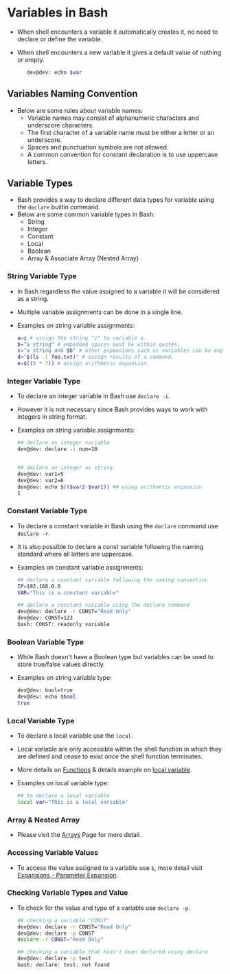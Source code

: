 # Variables in Bash
 - When shell encounters a variable it automatically creates it, no need to declare or define the variable. 
 - When shell encounters a new variable it gives a default value of nothing or empty. 

   ``` Bash
      dev@dev: echo $var

   ```

 ## Variables Naming Convention 
  - Below are some rules about variable names: 
    - Variable names may consist of alphanumeric characters and underscore characters. 
    - The first character of a variable name must be either a letter or an underscore. 
    - Spaces and punctuation symbols are not allowed. 
    - A common convention for constant declaration is to use uppercase letters.


 ## Variable Types
 - Bash provides a way to declare different data types for variable using the `declare` builtin command. 
 - Below are some common variable types in Bash:  
    - String 
    - Integer 
    - Constant 
    - Local 
    - Boolean
    - Array & Associate Array (Nested Array)


 ### String Variable Type
 - In Bash regardless the value assigned to a variable it will be considered as a string. 
 - Multiple variable assignments can be done in a single line.
 - Examples on string variable assignments:
    
    ```bash
    a=z # assign the string "z" to variable a.
    b="a string" # embedded spaces must be within quotes.
    c="a string and $b" # other expansions such as variables can be expanded into the assignment.
    d="$(ls -l foo.txt)" # assign results of a command.
    e=$((5 * 7)) # assign arithmetic expansion.
    ```

 ### Integer Variable Type 
 - To declare an integer variable in Bash use `declare -i`.
- However it is not necessary since Bash provides ways to work with integers in string format. 
 - Examples on string variable assignments:

    ```bash
    ## declare an integer variable
    dev@dev: declare -i num=10


    ## declare an integer as string
    dev@dev: var1=5
    dev@dev: var2=6
    dev@dev: echo $(($var2-$var1)) ## using arithmetic expansion
    1
    ```
 
 ### Constant Variable Type  
 - To declare a constant variable in Bash using the `declare` command use `declare -r`. 
 - It is also possible to declare a const variable following the naming standard where all letters are uppercase.
 - Examples on constant variable assignments:

    ```bash
    ## declare a constant variable following the naming convention 
    IP=192.168.0.0
    VAR="This is a constant variable" 

    ## declare a constant variable using the declare command
    dev@dev: declare -r CONST="Read Only" 
    dev@dev: CONST=123
    bash: CONST: readonly variable
    ```

 ### Boolean Variable Type 
 - While Bash doesn't have a Boolean type but variables can be used to store true/false values directly. 
 - Examples on string variable type:

    ```bash
    dev@dev: bool=true
    dev@dev: echo $bool
    true
    ```

 ### Local Variable Type 
 - To declare a local variable use the `local`.
 - Local variable are only accessible within the shell function in which they are defined and cease to exist once the shell function terminates. 
 - More details on [Functions]() & details example on [local variable](./_Variables%20Examples.md##local%20variable%20in%20function).
 - Examples on local variable type:

    ```bash
    ## to declare a local variable
    local var="This is a local variable"
    ```


 ### Array & Nested Array
 - Please visit the [Arrays](./Arrays.md) Page for more detail.


### Accessing Variable Values
 - To access the value assigned to a variable use `$`, more detail visit [Expansions - Parameter Expansion](../Part1:%20Working%20With%20Bash%20Shell/08.Expansion.md#%20Parameter%20Expansion).

### Checking Variable Types and Value
 - To check for the value and type of a variable use `declare -p`.

    ```bash
    ## checking a variable "CONST"
    dev@dev: declare -r CONST="Read Only" 
    dev@dev: declare -p CONST
    declare -r CONST="Read Only"
    
    ## checking a variable that hasn't been declared using declare 
    dev@dev: declare -p test
    bash: declare: test: not found
    ```

